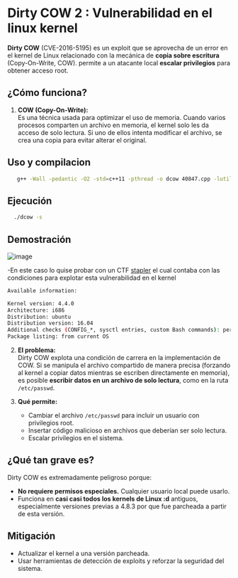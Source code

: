 # Dirty COW 2 : Vulnerabilidad en el linux kernel

**Dirty COW** (CVE-2016-5195) es un exploit que se aprovecha de un error en el kernel de Linux relacionado con la mecánica de **copia sobre escritura** (Copy-On-Write, COW). permite a un atacante local **escalar privilegios** para obtener acceso root.

## ¿Cómo funciona?

1. **COW (Copy-On-Write):**  
   Es una técnica usada para optimizar el uso de memoria. Cuando varios procesos comparten un archivo en memoria, el kernel solo les da acceso de solo lectura. Si uno de ellos intenta modificar el archivo, se crea una copia para evitar alterar el original.

## Uso y compilacion

```bash
   g++ -Wall -pedantic -O2 -std=c++11 -pthread -o dcow 40847.cpp -lutil
```

## Ejecución

```bash
  ./dcow -s
```
## Demostración

![image](https://github.com/user-attachments/assets/61964cf3-0943-4e11-97e7-2561f417f596)

-En este caso lo quise probar con un CTF [stapler](https://www.vulnhub.com/entry/stapler-1,150/) el cual contaba con las condiciones para explotar esta vulnerabilidad en el kernel

```bash
Available information:

Kernel version: 4.4.0
Architecture: i686
Distribution: ubuntu
Distribution version: 16.04
Additional checks (CONFIG_*, sysctl entries, custom Bash commands): performed
Package listing: from current OS

```


2. **El problema:**  
   Dirty COW explota una condición de carrera en la implementación de COW. Si se manipula el archivo compartido de manera precisa (forzando al kernel a copiar datos mientras se escriben directamente en memoria), es posible **escribir datos en un archivo de solo lectura**, como en la ruta `/etc/passwd`.

3. **Qué permite:**  
   - Cambiar el archivo `/etc/passwd` para incluir un usuario con privilegios root.
   - Insertar código malicioso en archivos que deberían ser solo lectura.
   - Escalar privilegios en el sistema.

## ¿Qué tan grave es?

Dirty COW es extremadamente peligroso porque:
- **No requiere permisos especiales.** Cualquier usuario local puede usarlo.
- Funciona en **casi casi todos los kernels de Linux :d** antiguos, especialmente versiones previas a 4.8.3 por que fue parcheada a partir de esta versión.

## Mitigación

- Actualizar el kernel a una versión parcheada.
- Usar herramientas de detección de exploits y reforzar la seguridad del sistema.

